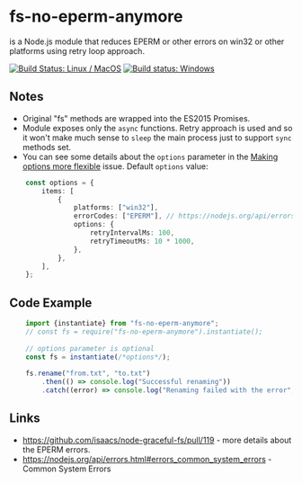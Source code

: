 # fs-no-eperm-anymore

is a Node.js module that reduces EPERM or other errors on win32 or other platforms using retry loop approach.

[![Build Status: Linux / MacOS](https://travis-ci.org/vladimiry/fs-no-eperm-anymore.svg?branch=master)](https://travis-ci.org/vladimiry/fs-no-eperm-anymore) [![Build status: Windows](https://ci.appveyor.com/api/projects/status/20fesahtjfikfo9x?svg=true)](https://ci.appveyor.com/project/vladimiry/fs-no-eperm-anymore)

## Notes

- Original "fs" methods are wrapped into the ES2015 Promises.
- Module exposes only the `async` functions. Retry approach is used and so it won't make much sense to `sleep` the main process just to support `sync` methods set.
- You can see some details about the `options` parameter in the [Making options more flexible](https://github.com/vladimiry/fs-no-eperm-anymore/issues/1) issue. Default `options` value:

```typescript
    const options = {
        items: [
            {
                platforms: ["win32"],
                errorCodes: ["EPERM"], // https://nodejs.org/api/errors.html#errors_common_system_errors
                options: {
                    retryIntervalMs: 100,
                    retryTimeoutMs: 10 * 1000,
                },
            },
        ],
    };
```

## Code Example

```typescript
    import {instantiate} from "fs-no-eperm-anymore";
    // const fs = require("fs-no-eperm-anymore").instantiate();
     
    // options parameter is optional
    const fs = instantiate(/*options*/);
    
    fs.rename("from.txt", "to.txt")
        .then(() => console.log("Successful renaming"))
        .catch((error) => console.log("Renaming failed with the error", error));    
```

## Links
 * https://github.com/isaacs/node-graceful-fs/pull/119 - more details about the EPERM errors.
 * https://nodejs.org/api/errors.html#errors_common_system_errors - Common System Errors
